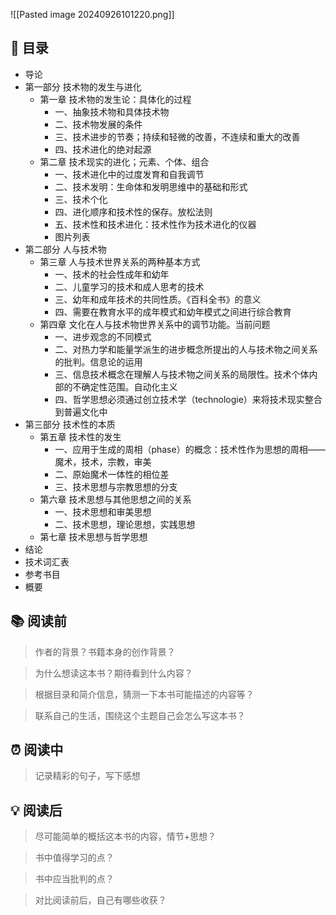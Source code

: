![[Pasted image 20240926101220.png]]

## 📑 目录
* 导论  
* 第一部分  技术物的发生与进化  
	* 第一章 技术物的发生论：具体化的过程  
		* 一、抽象技术物和具体技术物  
		* 二、技术物发展的条件  
		* 三、技术进步的节奏；持续和轻微的改善，不连续和重大的改善  
		* 四、技术进化的绝对起源  
	* 第二章 技术现实的进化；元素、个体、组合  
		* 一、技术进化中的过度发育和自我调节  
		* 二、技术发明：生命体和发明思维中的基础和形式  
		* 三、技术个化  
		* 四、进化顺序和技术性的保存。放松法则  
		* 五、技术性和技术进化：技术性作为技术进化的仪器  
		* 图片列表  
* 第二部分  人与技术物  
	* 第三章 人与技术世界关系的两种基本方式  
		* 一、技术的社会性成年和幼年  
		* 二、儿童学习的技术和成人思考的技术  
		* 三、幼年和成年技术的共同性质。《百科全书》的意义  
		* 四、需要在教育水平的成年模式和幼年模式之间进行综合教育  
	* 第四章 文化在人与技术物世界关系中的调节功能。当前问题  
		* 一、进步观念的不同模式  
		* 二、对热力学和能量学派生的进步概念所提出的人与技术物之间关系的批判。信息论的运用  
		* 三、信息技术概念在理解人与技术物之间关系的局限性。技术个体内部的不确定性范围。自动化主义  
		* 四、哲学思想必须通过创立技术学（technologie）来将技术现实整合到普遍文化中  
* 第三部分  技术性的本质  
	* 第五章 技术性的发生  
		* 一、应用于生成的周相（phase）的概念：技术性作为思想的周相——魔术，技术，宗教，审美  
		* 二、原始魔术一体性的相位差  
		* 三、技术思想与宗教思想的分支  
	* 第六章 技术思想与其他思想之间的关系  
		* 一、技术思想和审美思想  
		* 二、技术思想，理论思想，实践思想  
	* 第七章 技术思想与哲学思想  
* 结论  
* 技术词汇表  
* 参考书目  
* 概要
## 📚 阅读前
> 作者的背景？书籍本身的创作背景？

> 为什么想读这本书？期待看到什么内容？

> 根据目录和简介信息，猜测一下本书可能描述的内容等？

> 联系自己的生活，围绕这个主题自己会怎么写这本书？
## ⏰ 阅读中
> 记录精彩的句子，写下感想
##  💡 阅读后
> 尽可能简单的概括这本书的内容，情节+思想？

> 书中值得学习的点？

> 书中应当批判的点？

> 对比阅读前后，自己有哪些收获？ 
